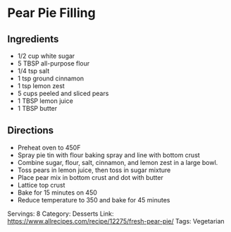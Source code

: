 # Pear Pie Filling
## Ingredients
- 1/2 cup white sugar
- 5 TBSP all-purpose flour
- 1/4 tsp salt
- 1 tsp ground cinnamon
- 1 tsp lemon zest
- 5 cups peeled and sliced pears
- 1 TBSP lemon juice
- 1 TBSP butter
## Directions
- Preheat oven to 450F
- Spray pie tin with flour baking spray and line with bottom crust
- Combine sugar, flour, salt, cinnamon, and lemon zest in a large bowl.
- Toss pears in lemon juice, then toss in sugar mixture
- Place pear mix in bottom crust and dot with butter
- Lattice top crust
- Bake for 15 minutes on 450
- Reduce temperature to 350 and bake for 45 minutes

Servings: 8
Category: Desserts
Link: https://www.allrecipes.com/recipe/12275/fresh-pear-pie/
Tags: Vegetarian
